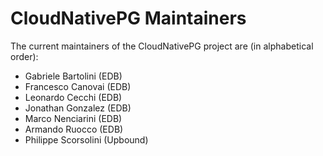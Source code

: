 # CloudNativePG Maintainers

The current maintainers of the CloudNativePG project are (in alphabetical
order):

- Gabriele Bartolini (EDB)
- Francesco Canovai (EDB)
- Leonardo Cecchi (EDB)
- Jonathan Gonzalez (EDB)
- Marco Nenciarini (EDB)
- Armando Ruocco (EDB)
- Philippe Scorsolini (Upbound)
